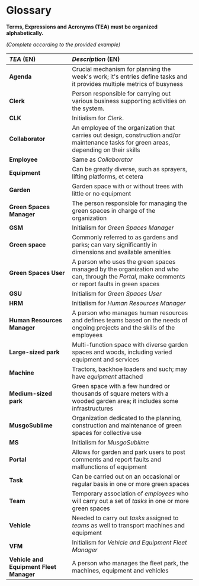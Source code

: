 # Glossary

**Terms, Expressions and Acronyms (TEA) must be organized alphabetically.**

_(Complete according to the provided example)_

| **_TEA_** (EN)                          | **_Description_** (EN)                                                                                                                           |                                       
|:----------------------------------------|:-------------------------------------------------------------------------------------------------------------------------------------------------|
| **Agenda**                              | Crucial mechanism for planning the week's work; it's entries define tasks and it provides multiple metrics of busyness                           |
| **Clerk**                               | Person responsible for carrying out various business supporting activities on the system.                                                        |
| **CLK**                                 | Initialism for _Clerk_.                                                                                                                          |
| **Collaborator**                        | An employee of the organization that carries out design, construction and/or maintenance tasks for green areas, depending on their skills        |
| **Employee**                            | Same as _Collaborator_                                                                                                                           |
| **Equipment**                           | Can be greatly diverse, such as sprayers, lifting platforms, et cetera                                                                           |
| **Garden**                              | Garden space with or without trees with little or no equipment                                                                                   |
| **Green Spaces Manager**                | The person responsible for managing the green spaces in charge of the organization                                                               |
| **GSM**                                 | Initialism for _Green Spaces Manager_                                                                                                            |
| **Green space**                         | Commonly referred to as gardens and parks; can vary significantly in dimensions and available amenities                                          |
| **Green Spaces User**                   | A person who uses the green spaces managed by the organization and who can, through the _Portal_, make comments or report faults in green spaces |
| **GSU**                                 | Initialism for _Green Spaces User_                                                                                                               |
| **HRM**                                 | Initialism for _Human Resources Manager_                                                                                                         |
| **Human Resources Manager**             | A person who manages human resources and defines teams based on the needs of ongoing projects and the skills of the employees                    |
| **Large-sized park**                    | Multi-function space with diverse garden spaces and woods, including varied equipment and services                                               |
| **Machine**                             | Tractors, backhoe loaders and such; may have _equipment_ attached                                                                                |
| **Medium-sized park**                   | Green space with a few hundred or thousands of square meters with a wooded garden area; it includes some infrastructures                         |
| **MusgoSublime**                        | Organization dedicated to the planning, construction and maintenance of green spaces for collective use                                          |
| **MS**                                  | Initialism for _MusgoSublime_                                                                                                                    |
| **Portal**                              | Allows for garden and park users to post comments and report faults and malfunctions of equipment                                                |
| **Task**                                | Can be carried out on an occasional or regular basis in one or more green spaces                                                                 |
| **Team**                                | Temporary association of _employees_ who will carry out a set of _tasks_ in one or more green spaces                                             |
| **Vehicle**                             | Needed to carry out _tasks_ assigned to _teams_ as well to transport machines and equipment                                                      |
| **VFM**                                 | Initialism for _Vehicle and Equipment Fleet Manager_                                                                                             |
| **Vehicle and Equipment Fleet Manager** | A person who manages the fleet park, the machines, equipment and vehicles                                                                        |
